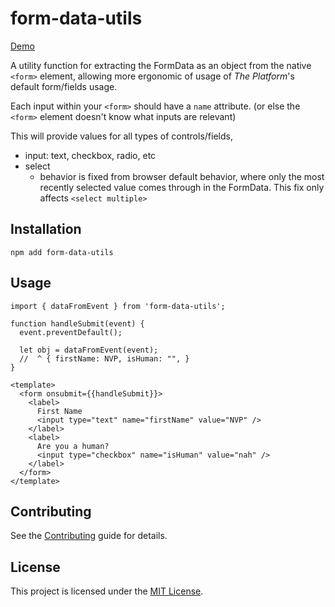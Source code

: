 # form-data-utils

[Demo](https://ember-primitives.pages.dev/6-utils/data-from-event.md)


A utility function for extracting the FormData as an object from the native `<form>` 
element, allowing more ergonomic of usage of _The Platform_'s default form/fields usage.

Each input within your `<form>` should have a `name` attribute.
(or else the `<form>` element doesn't know what inputs are relevant)

This will provide values for all types of controls/fields,
- input: text, checkbox, radio, etc
- select
  - behavior is fixed from browser default behavior, where
    only the most recently selected value comes through in
    the FormData. This fix only affects `<select multiple>`

## Installation

```
npm add form-data-utils
```

## Usage

```gjs
import { dataFromEvent } from 'form-data-utils';

function handleSubmit(event) {
  event.preventDefault();

  let obj = dataFromEvent(event);
  //  ^ { firstName: NVP, isHuman: "", }
}

<template>
  <form onsubmit={{handleSubmit}}>
    <label>
      First Name
      <input type="text" name="firstName" value="NVP" />
    </label>
    <label> 
      Are you a human?
      <input type="checkbox" name="isHuman" value="nah" />
    </label>
  </form>
</template>
```

## Contributing

See the [Contributing](CONTRIBUTING.md) guide for details.

## License

This project is licensed under the [MIT License](LICENSE.md).
